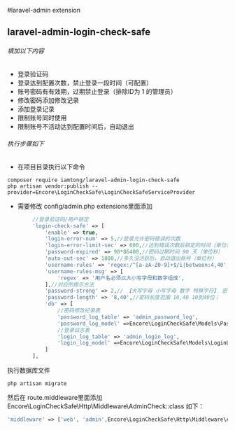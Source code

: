 #laravel-admin extension
## laravel-admin-login-check-safe
###### 填加以下内容
* 登录验证码
* 登录达到配置次数，禁止登录一段时间（可配置）
* 账号密码有有效期，过期禁止登录（排除ID为 1 的管理员）
* 修改密码添加修改记录
* 添加登录记录
* 限制账号同时使用
* 限制账号不活动达到配置时间后，自动退出

###### 执行步骤如下
* 在项目目录执行以下命令

```shell script
composer require iamtong/laravel-admin-login-check-safe
php artisan vendor:publish --provider=Encore\LoginCheckSafe\LoginCheckSafeServiceProvider
```


* 需要修改 config/admin.php
extensions里面添加
```php
        //登录验证码/用户锁定
        'login-check-safe' => [
            'enable' => true,
            'login-error-num' => 5,//登录允许密码错误的次数
            'login-error-limit-sec' => 600,//达到错误次数后锁定的时间（单位秒）
            'password-expired' => 90*86400,//密码过期时间 90 天（单位秒）
            'auto-out-sec' => 1800,//多久没活跃后，自动退出账号（单位秒）
            'username-rules' => 'regex:/^[a-zA-Z0-9]+$/i|between:4,40',//用户名除了唯一性和必须填写之外的所有规则
            'username-rules-msg' => [
                'regex' => '用户名必须以大小写字母和数字组成',
            ],//对应的提示方法
            'password-strong' => 2,// 【大写字母 小写字母 数字 特殊字符】 密码强度 必须使用其中的几种。
            'password-length' => '8,40',//密码长度范围 10,40 10到40位；
            'db' => [
                //密码修改纪录表
                'password_log_table' => 'admin_password_log',
                'password_log_model' =>Encore\LoginCheckSafe\Models\PasswordLogModel::class,
                //登录日志表
                'login_log_table' => 'admin_login_log',
                'login_log_model' =>Encore\LoginCheckSafe\Models\LoginLogModel::class,
            ]
        ],
```

执行数据库文件
```shell script
php artisan migrate
```

然后在 route.middleware里面添加
Encore\LoginCheckSafe\Http\Middleware\AdminCheck::class
如下：
```php
'middleware' => ['web', 'admin',Encore\LoginCheckSafe\Http\Middleware\AdminCheck::class],
```